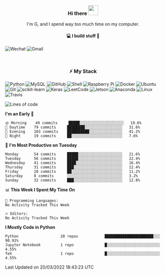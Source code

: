 <h3 align="center"> Hi there <img src="https://raw.githubusercontent.com/ShahriarShafin/ShahriarShafin/main/Assets/handshake.gif" height="32px"></h3>

<p align="center">
I'm G, and I spend way too much time on my computer.
</p>

<h4 align="center">
💻 I build stuff 🌱 </a>
</h4>

![Wechat](https://img.shields.io/badge/-gavingsf-07C160?style=flat-square&logo=WeChat&logoColor=white)
![Gmail](https://img.shields.io/badge/--D14836?style=flat-square&logo=Gmail&logoColor=white)


<br/>
<h3 align="center">
⚡ My Stack
</h3>

![Python](https://img.shields.io/badge/-Python-black?style=flat-square&logo=Python)
![MySQL](https://img.shields.io/badge/-MySQL-black?style=flat-square&logo=mysql)
![GitHub](https://img.shields.io/badge/-GitHub-181717?style=flat-square&logo=github)
![Shell](https://img.shields.io/badge/-shell-5391FE?style=flat-square&logo=PowerShell&logoColor=white)
![Raspberry Pi](https://img.shields.io/badge/-Raspberry%20Pi-C51A4A?style=flat-square&logo=Raspberry-Pi)
![Docker](https://img.shields.io/badge/-Docker-black?style=flat-square&logo=docker)
![Ubuntu](https://img.shields.io/badge/-Ubuntu-772953?style=flat-square&logo=Ubuntu&logoColor=white)
![Git](https://img.shields.io/badge/-Git-F44D27?style=flat-square&logo=Git&logoColor=white)
![scikit-learn](https://img.shields.io/badge/-scikitlearn-000000?style=flat-square&logo=scikit-learn)
![Keras](https://img.shields.io/badge/-Keras-D00000?style=flat-square&logo=keras)
![LeetCode](https://img.shields.io/badge/-LeetCode-000000?style=flat-square&logo=LeetCode)
![Jetson](https://img.shields.io/badge/-Jetson-76B900?style=flat-square&logo=Nvidia&logoColor=white)
![Anaconda](https://img.shields.io/badge/-Anaconda-44A833?style=flat-square&logo=Anaconda&logoColor=white)
![Linux](https://img.shields.io/badge/-Linux-FCC264?style=flat-square&logo=Linux&logoColor=black)
![Travis](https://img.shields.io/badge/-TravisCI-3EAAAF?style=flat-square&logo=travis-ci&logoColor=white)




<!--START_SECTION:waka-->
![Lines of code](https://img.shields.io/badge/From%20Hello%20World%20I%27ve%20Written-12%20Thousand%20lines%20of%20code-blue)

**I'm an Early 🐤** 

```text
🌞 Morning    49 commits     █████░░░░░░░░░░░░░░░░░░░░   19.6% 
🌆 Daytime    79 commits     ████████░░░░░░░░░░░░░░░░░   31.6% 
🌃 Evening    103 commits    ██████████░░░░░░░░░░░░░░░   41.2% 
🌙 Night      19 commits     ██░░░░░░░░░░░░░░░░░░░░░░░   7.6%

```
📅 **I'm Most Productive on Tuesday** 

```text
Monday       54 commits     █████░░░░░░░░░░░░░░░░░░░░   21.6% 
Tuesday      56 commits     █████░░░░░░░░░░░░░░░░░░░░   22.4% 
Wednesday    41 commits     ████░░░░░░░░░░░░░░░░░░░░░   16.4% 
Thursday     31 commits     ███░░░░░░░░░░░░░░░░░░░░░░   12.4% 
Friday       28 commits     ██░░░░░░░░░░░░░░░░░░░░░░░   11.2% 
Saturday     8 commits      ░░░░░░░░░░░░░░░░░░░░░░░░░   3.2% 
Sunday       32 commits     ███░░░░░░░░░░░░░░░░░░░░░░   12.8%

```


📊 **This Week I Spent My Time On** 

```text
💬 Programming Languages: 
No Activity Tracked This Week

🔥 Editors: 
No Activity Tracked This Week

```

**I Mostly Code in Python** 

```text
Python                   20 repos            ██████████████████████░░░   90.91% 
Jupyter Notebook         1 repo              █░░░░░░░░░░░░░░░░░░░░░░░░   4.55% 
TeX                      1 repo              █░░░░░░░░░░░░░░░░░░░░░░░░   4.55%

```



 Last Updated on 20/03/2022 18:43:23 UTC
<!--END_SECTION:waka-->

